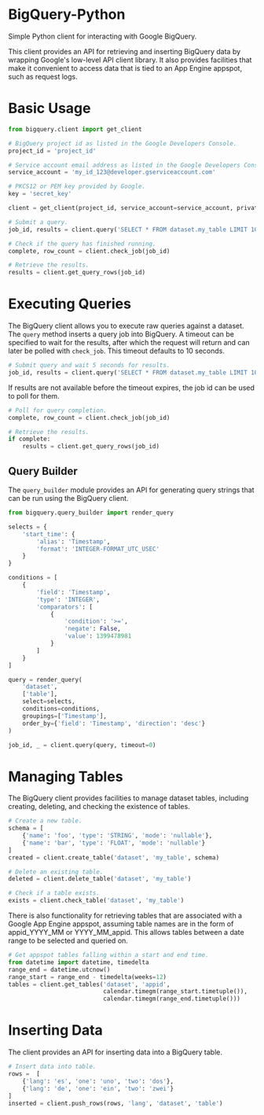 BigQuery-Python
===============

Simple Python client for interacting with Google BigQuery.

This client provides an API for retrieving and inserting BigQuery data by wrapping Google's low-level API client library. It also provides facilities that make it convenient to access data that is tied to an App Engine appspot, such as request logs.

# Basic Usage #

```python
from bigquery.client import get_client

# BigQuery project id as listed in the Google Developers Console.
project_id = 'project_id'

# Service account email address as listed in the Google Developers Console.
service_account = 'my_id_123@developer.gserviceaccount.com'

# PKCS12 or PEM key provided by Google.
key = 'secret_key'

client = get_client(project_id, service_account=service_account, private_key=key)

# Submit a query.
job_id, results = client.query('SELECT * FROM dataset.my_table LIMIT 1000')

# Check if the query has finished running.
complete, row_count = client.check_job(job_id)

# Retrieve the results.
results = client.get_query_rows(job_id)
```

# Executing Queries #

The BigQuery client allows you to execute raw queries against a dataset. The `query` method inserts a query job into BigQuery. A timeout can be specified to wait for the results, after which the request will return and can later be polled with `check_job`. This timeout defaults to 10 seconds.

```python
# Submit query and wait 5 seconds for results.
job_id, results = client.query('SELECT * FROM dataset.my_table LIMIT 1000', timeout=5)
```

If results are not available before the timeout expires, the job id can be used to poll for them.

```python
# Poll for query completion.
complete, row_count = client.check_job(job_id)

# Retrieve the results.
if complete:
    results = client.get_query_rows(job_id)
```

## Query Builder ##

The `query_builder` module provides an API for generating query strings that can be run using the BigQuery client.

```python
from bigquery.query_builder import render_query

selects = {
    'start_time': {
        'alias': 'Timestamp',
        'format': 'INTEGER-FORMAT_UTC_USEC'
    }
}

conditions = [
    {
        'field': 'Timestamp',
        'type': 'INTEGER',
        'comparators': [
            {
                'condition': '>=',
                'negate': False,
                'value': 1399478981
            }
        ]
    }
]

query = render_query(
    'dataset',
    ['table'],
    select=selects,
    conditions=conditions,
    groupings=['Timestamp'],
    order_by={'field': 'Timestamp', 'direction': 'desc'}
)

job_id, _ = client.query(query, timeout=0)
```

# Managing Tables

The BigQuery client provides facilities to manage dataset tables, including creating, deleting, and checking the existence of tables.

```python
# Create a new table.
schema = [
    {'name': 'foo', 'type': 'STRING', 'mode': 'nullable'},
    {'name': 'bar', 'type': 'FLOAT', 'mode': 'nullable'}
]
created = client.create_table('dataset', 'my_table', schema)

# Delete an existing table.
deleted = client.delete_table('dataset', 'my_table')

# Check if a table exists.
exists = client.check_table('dataset', 'my_table')
```

There is also functionality for retrieving tables that are associated with a Google App Engine appspot, assuming table names are in the form of appid_YYYY_MM or YYYY_MM_appid. This allows tables between a date range to be selected and queried on.

```python
# Get appspot tables falling within a start and end time.
from datetime import datetime, timedelta
range_end = datetime.utcnow()
range_start = range_end - timedelta(weeks=12)
tables = client.get_tables('dataset', 'appid',
                           calendar.timegm(range_start.timetuple()),
                           calendar.timegm(range_end.timetuple()))
```

# Inserting Data

The client provides an API for inserting data into a BigQuery table.

```python
# Insert data into table.
rows =  [
    {'lang': 'es', 'one': 'uno', 'two': 'dos'},
    {'lang': 'de', 'one': 'ein', 'two': 'zwei'}
]
inserted = client.push_rows(rows, 'lang', 'dataset', 'table')
```

